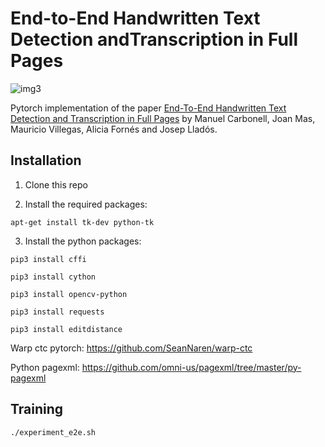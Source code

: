 # End-to-End Handwritten Text Detection andTranscription in Full Pages

![img3](http://www.cvc.uab.es/people/mcarbonell/images/page.jpg)

Pytorch  implementation of the paper [End-To-End Handwritten Text Detection and Transcription in Full Pages](http://www.cvc.uab.es/people/mcarbonell/papers/wml.pdf) by Manuel Carbonell, Joan Mas, Mauricio Villegas, Alicia Fornés and Josep Lladós.


## Installation

1) Clone this repo

2) Install the required packages:

```
apt-get install tk-dev python-tk
```

3) Install the python packages:
	
```
pip3 install cffi

pip3 install cython

pip3 install opencv-python

pip3 install requests

pip3 install editdistance
```
Warp ctc pytorch: https://github.com/SeanNaren/warp-ctc

Python pagexml: https://github.com/omni-us/pagexml/tree/master/py-pagexml

## Training


```
./experiment_e2e.sh
```

